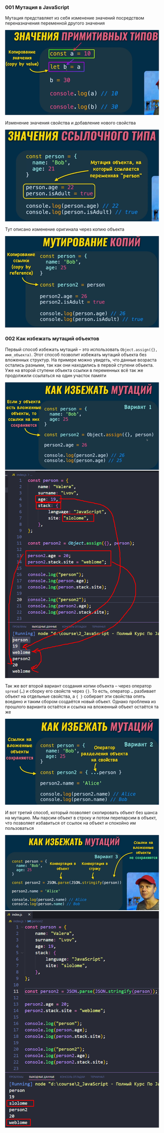 
### 001 Мутация в JavaScript

Мутация представляет из себя изменение значений посредством переназначения переменной другого значения

![](_png/de70b7a7dede4f86e08604fba1f6fa50.png)

Изменение значения свойства и добавление нового свойства

![](_png/350365d059b36599c2385eec8775ce72.png)

Тут описано изменение оригинала через копию объекта

![](_png/1fe4433693531b014b3e179c11397267.png)

### 002 Как избежать мутаций объектов

Первый способ избежать мутаций – это использовать `Object.assign({}, имя_объекта)`. Этот способ позволит избежать мутаций объекта без вложенных структур. На примере можно увидеть, что данные возраста остались разными, так как они находились в первой ступени объекта. Уже на второй ступени объекта ссылки в переменных всё так же продолжили ссылаться на один участок памяти

![](_png/00c55350fd7bf4693f62eaf3db5d08ce.png)![](_png/e21b373edd00a184e230fd21912f9444.png)

Так же вот второй вариант создания копии объекта – через оператор `spread` (`…`) и сборку его свойств через `{}`. То есть, оператор `…` разбивает объект на отдельные свойства, а `{ }` собирает эти свойства опять воедино и таким сбором создаётся новый объект. Однако проблема из прошлого варианта остаётся и ссылка на вложенный объект остаётся та же

![](_png/fba95b73384748193ba2ec742caa6ba5.png)

И вот третий способ, который позволяет скопировать объект без шанса на мутацию. Мы парсим объект в строку и потом перепарсим в объект, что позволяет избавиться от ссылок на объект и спокойно им пользоваться

![](_png/dcf80176c8f816af32cbe8a68ed8f6c9.png)![](_png/8dc3a56c5b13fe657f653f06aa23c154.png)